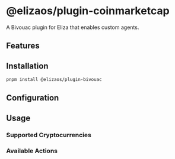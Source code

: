 # @elizaos/plugin-coinmarketcap

A Bivouac plugin for Eliza that enables custom agents.

## Features

## Installation

```bash
pnpm install @elizaos/plugin-bivouac
```

## Configuration

## Usage

### Supported Cryptocurrencies

### Available Actions

